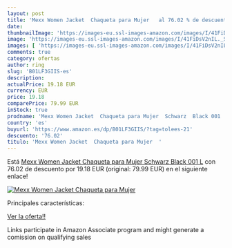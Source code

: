 ```yaml
---
layout: post
title: 'Mexx Women Jacket  Chaqueta para Mujer   al 76.02 % de descuento'
date: 
thumbnailImage: 'https://images-eu.ssl-images-amazon.com/images/I/41FiDsV2nIL._SL200_.jpg'
image: 'https://images-eu.ssl-images-amazon.com/images/I/41FiDsV2nIL._SL200_.jpg'
images: [ 'https://images-eu.ssl-images-amazon.com/images/I/41FiDsV2nIL._SL200_.jpg' ]
comments: true
category: ofertas
author: ring
slug: 'B01LF3GIIS-es'
description:
actualPrice: 19.18 EUR
currency: EUR
price: 19.18
comparePrice: 79.99 EUR
inStock: true
prodname: 'Mexx Women Jacket  Chaqueta para Mujer  Schwarz  Black 001  L'
country: 'es'
buyurl: 'https://www.amazon.es/dp/B01LF3GIIS/?tag=tolees-21'
descuento: '76.02'
titulo: 'Mexx Women Jacket  Chaqueta para Mujer  '
---
```


Está [Mexx Women Jacket  Chaqueta para Mujer  Schwarz  Black 001  L](https://www.amazon.es/dp/B01LF3GIIS/?tag=tolees-21) con 76.02 de descuento por 19.18 EUR (original: 79.99 EUR) en el siguiente enlace!

[![Mexx Women Jacket  Chaqueta para Mujer  ](https://images-eu.ssl-images-amazon.com/images/I/41FiDsV2nIL._SL200_.jpg)](https://www.amazon.es/dp/B01LF3GIIS/?tag=tolees-21)

Principales características:


[Ver la oferta!!](https://www.amazon.es/dp/B01LF3GIIS/?tag=tolees-21)

Links participate in Amazon Associate program and might generate a comission on qualifying sales


